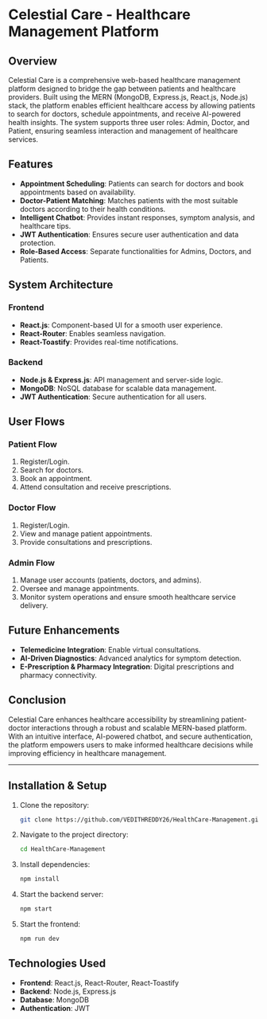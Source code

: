# Celestial Care - Healthcare Management Platform

## Overview

Celestial Care is a comprehensive web-based healthcare management platform designed to bridge the gap between patients and healthcare providers. Built using the MERN (MongoDB, Express.js, React.js, Node.js) stack, the platform enables efficient healthcare access by allowing patients to search for doctors, schedule appointments, and receive AI-powered health insights. The system supports three user roles: Admin, Doctor, and Patient, ensuring seamless interaction and management of healthcare services.

## Features

- **Appointment Scheduling**: Patients can search for doctors and book appointments based on availability.
- **Doctor-Patient Matching**: Matches patients with the most suitable doctors according to their health conditions.
- **Intelligent Chatbot**: Provides instant responses, symptom analysis, and healthcare tips.
- **JWT Authentication**: Ensures secure user authentication and data protection.
- **Role-Based Access**: Separate functionalities for Admins, Doctors, and Patients.

## System Architecture

### Frontend

- **React.js**: Component-based UI for a smooth user experience.
- **React-Router**: Enables seamless navigation.
- **React-Toastify**: Provides real-time notifications.

### Backend

- **Node.js & Express.js**: API management and server-side logic.
- **MongoDB**: NoSQL database for scalable data management.
- **JWT Authentication**: Secure authentication for all users.

## User Flows

### Patient Flow

1. Register/Login.
2. Search for doctors.
3. Book an appointment.
4. Attend consultation and receive prescriptions.

### Doctor Flow

1. Register/Login.
2. View and manage patient appointments.
3. Provide consultations and prescriptions.

### Admin Flow

1. Manage user accounts (patients, doctors, and admins).
2. Oversee and manage appointments.
3. Monitor system operations and ensure smooth healthcare service delivery.

## Future Enhancements

- **Telemedicine Integration**: Enable virtual consultations.
- **AI-Driven Diagnostics**: Advanced analytics for symptom detection.
- **E-Prescription & Pharmacy Integration**: Digital prescriptions and pharmacy connectivity.

## Conclusion

Celestial Care enhances healthcare accessibility by streamlining patient-doctor interactions through a robust and scalable MERN-based platform. With an intuitive interface, AI-powered chatbot, and secure authentication, the platform empowers users to make informed healthcare decisions while improving efficiency in healthcare management.

---

## Installation & Setup

1. Clone the repository:
   ```sh
   git clone https://github.com/VEDITHREDDY26/HealthCare-Management.git
   ```
2. Navigate to the project directory:
   ```sh
   cd HealthCare-Management
   ```
3. Install dependencies:
   ```sh
   npm install
   ```
4. Start the backend server:
   ```sh
   npm start
   ```
5. Start the frontend:
   ```sh
   npm run dev
   ```

## Technologies Used

- **Frontend**: React.js, React-Router, React-Toastify
- **Backend**: Node.js, Express.js
- **Database**: MongoDB
- **Authentication**: JWT




